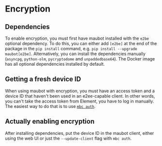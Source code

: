 # Encryption

## Dependencies
To enable encryption, you must first have maubot installed with the `e2be`
optional dependency. To do this, you can either add `[e2be]` at the end of the
package in the `pip install` command, e.g. `pip install --upgrade maubot[e2be]`.
Alternatively, you can install the dependencies manually (`asyncpg`,
`python-olm`, `pycryptodome` and `unpaddedbase64`). The Docker image has all
optional dependencies installed by default.

## Getting a fresh device ID
When using maubot with encryption, you must have an access token and a device ID
that haven't been used in an e2ee-capable client. In other words, you can't take
the access token from Element, you have to log in manually. The easiest way to
do that is to use [`mbc auth`](cli/auth.md).

## Actually enabling encryption
After installing dependencies, put the device ID in the maubot client, either
using the web UI or just the `--update-client` flag with `mbc auth`.
